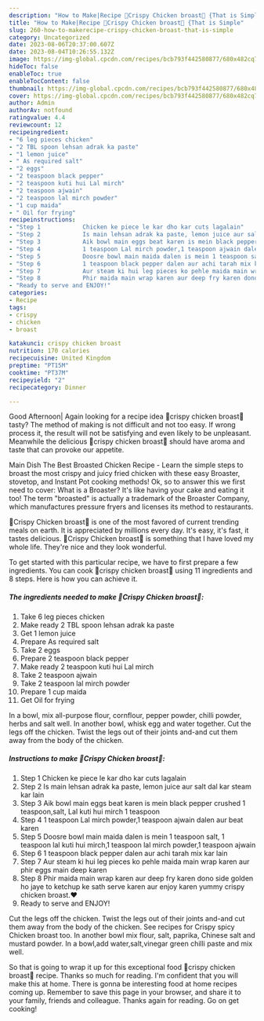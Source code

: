 ```yaml
---
description: "How to Make|Recipe 🐔Crispy Chicken broast🐔 {That is Simple"
title: "How to Make|Recipe 🐔Crispy Chicken broast🐔 {That is Simple"
slug: 260-how-to-makerecipe-crispy-chicken-broast-that-is-simple
category: Uncategorized
date: 2023-08-06T20:37:00.607Z
date: 2023-08-04T10:26:55.132Z
image: https://img-global.cpcdn.com/recipes/bcb793f442580877/680x482cq70/crispy-chicken-broast-recipe-main-photo.jpg
hideToc: false
enableToc: true
enableTocContent: false
thumbnail: https://img-global.cpcdn.com/recipes/bcb793f442580877/680x482cq70/crispy-chicken-broast-recipe-main-photo.jpg
cover: https://img-global.cpcdn.com/recipes/bcb793f442580877/680x482cq70/crispy-chicken-broast-recipe-main-photo.jpg
author: Admin
authorAv: notfound
ratingvalue: 4.4
reviewcount: 12
recipeingredient:
- "6 leg pieces chicken"
- "2 TBL spoon lehsan adrak ka paste"
- "1 lemon juice"
- " As required salt"
- "2 eggs"
- "2 teaspoon black pepper"
- "2 teaspoon kuti hui Lal mirch"
- "2 teaspoon ajwain"
- "2 teaspoon lal mirch powder"
- "1 cup maida"
- " Oil for frying"
recipeinstructions:
- "Step 1            Chicken ke piece le kar dho kar cuts lagalain"
- "Step 2            Is main lehsan adrak ka paste, lemon juice aur salt dal kar steam kar lain"
- "Step 3            Aik bowl main eggs beat karen is mein black pepper crushed 1 teaspoon,salt, Lal kuti hui mirch 1 teaspoon"
- "Step 4            1 teaspoon Lal mirch powder,1 teaspoon ajwain dalen aur beat karen"
- "Step 5            Doosre bowl main maida dalen is mein 1 teaspoon salt, 1 teaspoon lal kuti hui mirch,1 teaspoon lal mirch powder,1 teaspoon ajwain"
- "Step 6            1 teaspoon black pepper dalen aur achi tarah mix kar lain"
- "Step 7            Aur steam ki hui leg pieces ko pehle maida main wrap karen aur phir eggs main deep karen"
- "Step 8            Phir maida main wrap karen aur deep fry karen dono side golden ho jaye to ketchup ke sath serve karen aur enjoy karen yummy crispy chicken broast.♥️"
- "Ready to serve and ENJOY!"
categories:
- Recipe
tags:
- crispy
- chicken
- broast

katakunci: crispy chicken broast 
nutrition: 170 calories
recipecuisine: United Kingdom
preptime: "PT15M"
cooktime: "PT37M"
recipeyield: "2"
recipecategory: Dinner

---
```



Good Afternoon| Again looking for a recipe idea 🐔crispy chicken broast🐔 tasty? The method of making is not difficult and not too easy. If wrong process it, the result will not be satisfying and even likely to be unpleasant. Meanwhile the delicious 🐔crispy chicken broast🐔 should have aroma and taste that can provoke our appetite.





Main Dish The Best Broasted Chicken Recipe - Learn the simple steps to broast the most crispy and juicy fried chicken with these easy Broaster, stovetop, and Instant Pot cooking methods! Ok, so to answer this we first need to cover: What is a Broaster? It&#39;s like having your cake and eating it too! The term &#34;broasted&#34; is actually a trademark of the Broaster Company, which manufactures pressure fryers and licenses its method to restaurants.

🐔Crispy Chicken broast🐔 is one of the most favored of current trending meals on earth. It is appreciated by millions every day. It's easy, it's fast, it tastes delicious. 🐔Crispy Chicken broast🐔 is something that I have loved my whole life. They're nice and they look wonderful.


To get started with this particular recipe, we have to first prepare a few ingredients. You can cook 🐔crispy chicken broast🐔 using 11 ingredients and 8 steps. Here is how you can achieve it.

<!--inarticleads1-->

##### The ingredients needed to make 🐔Crispy Chicken broast🐔:

1. Take 6 leg pieces chicken
1. Make ready 2 TBL spoon lehsan adrak ka paste
1. Get 1 lemon juice
1. Prepare  As required salt
1. Take 2 eggs
1. Prepare 2 teaspoon black pepper
1. Make ready 2 teaspoon kuti hui Lal mirch
1. Take 2 teaspoon ajwain
1. Take 2 teaspoon lal mirch powder
1. Prepare 1 cup maida
1. Get  Oil for frying


In a bowl, mix all-purpose flour, cornflour, pepper powder, chilli powder, herbs and salt well. In another bowl, whisk egg and water together. Cut the legs off the chicken. Twist the legs out of their joints and-and cut them away from the body of the chicken. 

<!--inarticleads2-->

##### Instructions to make 🐔Crispy Chicken broast🐔:

1. Step 1            Chicken ke piece le kar dho kar cuts lagalain
1. Step 2            Is main lehsan adrak ka paste, lemon juice aur salt dal kar steam kar lain
1. Step 3            Aik bowl main eggs beat karen is mein black pepper crushed 1 teaspoon,salt, Lal kuti hui mirch 1 teaspoon
1. Step 4            1 teaspoon Lal mirch powder,1 teaspoon ajwain dalen aur beat karen
1. Step 5            Doosre bowl main maida dalen is mein 1 teaspoon salt, 1 teaspoon lal kuti hui mirch,1 teaspoon lal mirch powder,1 teaspoon ajwain
1. Step 6            1 teaspoon black pepper dalen aur achi tarah mix kar lain
1. Step 7            Aur steam ki hui leg pieces ko pehle maida main wrap karen aur phir eggs main deep karen
1. Step 8            Phir maida main wrap karen aur deep fry karen dono side golden ho jaye to ketchup ke sath serve karen aur enjoy karen yummy crispy chicken broast.♥️
1. Ready to serve and ENJOY!

Cut the legs off the chicken. Twist the legs out of their joints and-and cut them away from the body of the chicken. See recipes for Crispy spicy Chicken broast too. In another bowl mix flour, salt, paprika, Chinese salt and mustard powder. In a bowl,add water,salt,vinegar green chilli paste and mix well. 

So that is going to wrap it up for this exceptional food 🐔crispy chicken broast🐔 recipe. Thanks so much for reading. I'm confident that you will make this at home. There is gonna be interesting food at home recipes coming up. Remember to save this page in your browser, and share it to your family, friends and colleague. Thanks again for reading. Go on get cooking!
